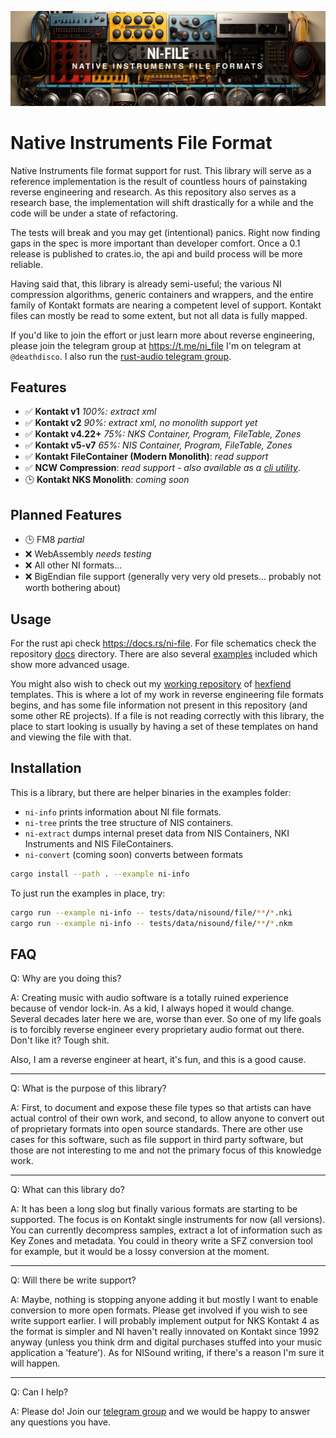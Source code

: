 <p align="center">
  <img src="assets/banner.jpg" />
</p>

# Native Instruments File Format

Native Instruments file format support for rust. This library will serve as a reference implementation is the result of countless hours of painstaking reverse engineering and research. As this repository also serves as a research base, the implementation will shift drastically for a while and the code will be under a state of refactoring.

The tests will break and you may get (intentional) panics. Right now finding gaps in the spec is more important than developer comfort. Once a 0.1 release is published to crates.io, the api and build process will be more reliable.

Having said that, this library is already semi-useful; the various NI compression algorithms, generic containers and wrappers, and the entire family of Kontakt formats are nearing a competent level of support. Kontakt files can mostly be read to some extent, but not all data is fully mapped.

If you'd like to join the effort or just learn more about reverse engineering, please join the telegram group at https://t.me/ni_file I'm on telegram at `@deathdisco`. I also run the [rust-audio telegram group](https://t.me/+TrgB_G5z0Yl6WYat).

## Features

- ✅ **Kontakt v1** _100%: extract xml_
- ✅ **Kontakt v2** _90%: extract xml, no monolith support yet_
- ✅ **Kontakt v4.22+** _75%: NKS Container, Program, FileTable, Zones_
- ✅ **Kontakt v5-v7** _65%: NIS Container, Program, FileTable, Zones_
- ✅ **Kontakt FileContainer (Modern Monolith)**: _read support_
- ✅ **NCW Compression**: _read support - also available as a [cli utility](https://github.com/monomadic/ncw)_.
- 🕒 **Kontakt NKS Monolith**: _coming soon_

## Planned Features

- 🕒 FM8 _partial_
- ❌ WebAssembly _needs testing_
- ❌ All other NI formats...
- ❌ BigEndian file support (generally very very old presets... probably not worth bothering about)

## Usage

For the rust api check https://docs.rs/ni-file. For file schematics check the repository [docs](/doc/README.md) directory. There are also several [examples](/examples/) included which show more advanced usage.

You might also wish to check out my [working repository](https://github.com/monomadic/hexfiend-templates) of [hexfiend](https://hexfiend.com/) templates. This is where a lot of my work in reverse engineering file formats begins, and has some file information not present in this repository (and some other RE projects). If a file is not reading correctly with this library, the place to start looking is usually by having a set of these templates on hand and viewing the file with that.

## Installation

This is a library, but there are helper binaries in the examples folder:

- `ni-info` prints information about NI file formats.
- `ni-tree` prints the tree structure of NIS containers.
- `ni-extract` dumps internal preset data from NIS Containers, NKI Instruments and NIS FileContainers.
- `ni-convert` (coming soon) converts between formats

```bash
cargo install --path . --example ni-info
```

To just run the examples in place, try:

```bash
cargo run --example ni-info -- tests/data/nisound/file/**/*.nki
cargo run --example ni-info -- tests/data/nisound/file/**/*.nkm
```

## FAQ

Q: Why are you doing this?

A: Creating music with audio software is a totally ruined experience because of vendor lock-in. As a kid, I always hoped it would change. Several decades later here we are, worse than ever. So one of my life goals is to forcibly reverse engineer every proprietary audio format out there. Don't like it? Tough shit.

Also, I am a reverse engineer at heart, it's fun, and this is a good cause.

---

Q: What is the purpose of this library?

A: First, to document and expose these file types so that artists can have actual control of their own work, and second, to allow anyone to convert out of proprietary formats into open source standards. There are other use cases for this software, such as file support in third party software, but those are not interesting to me and not the primary focus of this knowledge work.

---

Q: What can this library do?

A: It has been a long slog but finally various formats are starting to be supported. The focus is on Kontakt single instruments for now (all versions). You can currently decompress samples, extract a lot of information such as Key Zones and metadata. You could in theory write a SFZ conversion tool for example, but it would be a lossy conversion at the moment.

---

Q: Will there be write support?

A: Maybe, nothing is stopping anyone adding it but mostly I want to enable conversion to more open formats. Please get involved if you wish to see write support earlier. I will probably implement output for NKS Kontakt 4 as the format is simpler and NI haven't really innovated on Kontakt since 1992 anyway (unless you think drm and digital purchases stuffed into your music application a 'feature'). As for NISound writing, if there's a reason I'm sure it will happen.

---

Q: Can I help?

A: Please do! Join our [telegram group](https://t.me/ni_file) and we would be happy to answer any questions you have.
